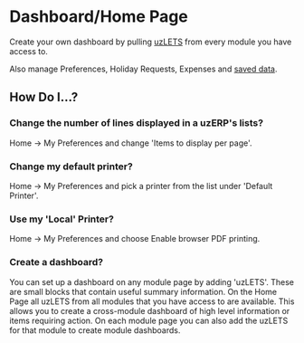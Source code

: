 # Dashboard/Home Page

Create your own dashboard by pulling [uzLETS](uzlets) from every module you have access to.

Also manage Preferences, Holiday Requests, Expenses and [saved data](mydata).

## How Do I...?

### Change the number of lines displayed in a uzERP's lists?

Home -> My Preferences and change 'Items to display per page'.

### Change my default printer?

Home -> My Preferences and pick a printer from the list under 'Default Printer'.

### Use my 'Local' Printer?

Home -> My Preferences and choose Enable browser PDF printing.

### Create a dashboard?

You can set up a dashboard on any module page by adding 'uzLETS'. These are small blocks that contain useful summary information. On the Home Page all uzLETS from all modules that you have access to are available. This allows you to create a cross-module dashboard of high level information or items requiring action. On each module page you can also add the uzLETS for that module to create module dashboards.
